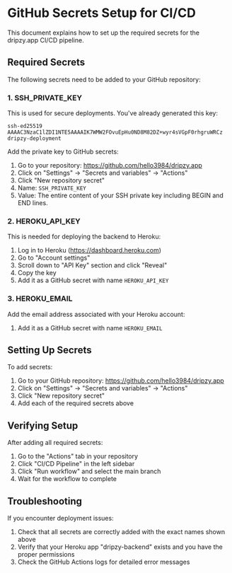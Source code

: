 # GitHub Secrets Setup for CI/CD

This document explains how to set up the required secrets for the dripzy.app CI/CD pipeline.

## Required Secrets

The following secrets need to be added to your GitHub repository:

### 1. SSH_PRIVATE_KEY

This is used for secure deployments. You've already generated this key:

```
ssh-ed25519 AAAAC3NzaC1lZDI1NTE5AAAAIK7WMW2FOvuEpHu0ND8M82DZ+wyr4sVGpF0rhgruWRCz dripzy-deployment
```

Add the private key to GitHub secrets:

1. Go to your repository: https://github.com/hello3984/dripzy.app
2. Click on "Settings" → "Secrets and variables" → "Actions"
3. Click "New repository secret"
4. Name: `SSH_PRIVATE_KEY`
5. Value: The entire content of your SSH private key including BEGIN and END lines.

### 2. HEROKU_API_KEY

This is needed for deploying the backend to Heroku:

1. Log in to Heroku (https://dashboard.heroku.com)
2. Go to "Account settings"
3. Scroll down to "API Key" section and click "Reveal"
4. Copy the key
5. Add it as a GitHub secret with name `HEROKU_API_KEY`

### 3. HEROKU_EMAIL

Add the email address associated with your Heroku account:

1. Add it as a GitHub secret with name `HEROKU_EMAIL`

## Setting Up Secrets

To add secrets:

1. Go to your GitHub repository: https://github.com/hello3984/dripzy.app
2. Click on "Settings" → "Secrets and variables" → "Actions"
3. Click "New repository secret"
4. Add each of the required secrets above

## Verifying Setup

After adding all required secrets:

1. Go to the "Actions" tab in your repository
2. Click "CI/CD Pipeline" in the left sidebar
3. Click "Run workflow" and select the main branch
4. Wait for the workflow to complete

## Troubleshooting

If you encounter deployment issues:

1. Check that all secrets are correctly added with the exact names shown above
2. Verify that your Heroku app "dripzy-backend" exists and you have the proper permissions
3. Check the GitHub Actions logs for detailed error messages 